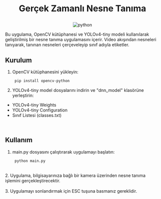 # <p align="center">Gerçek Zamanlı Nesne Tanıma</p>
<div align="center">

![python][python]

</div>

Bu uygulama, OpenCV kütüphanesi ve YOLOv4-tiny modeli kullanılarak geliştirilmiş bir nesne tanıma uygulamasını içerir. Video akışından nesneleri tanıyarak, tanınan nesneleri çerçeveleyip sınıf adıyla etiketler.


## Kurulum

1. OpenCV kütüphanesini yükleyin:
   ```bash
    pip install opencv-python

2. YOLOv4-tiny model dosyalarını indirin ve "dnn_model" klasörüne yerleştirin:<br>
* YOLOv4-tiny Weights<br>
* YOLOv4-tiny Configuration<br>
* Sınıf Listesi (classes.txt)<br>
<br>

## Kullanım
1. main.py dosyasını çalıştırarak uygulamayı başlatın:
    ```bash
     python main.py
<br>
2. Uygulama, bilgisayarınıza bağlı bir kamera üzerinden nesne tanıma işlemini gerçekleştirecektir.
<br>
<br>
3. Uygulamayı sonlandırmak için ESC tuşuna basmanız gereklidir.


[python]: art/Yolo-v4-Tiny.jpg
